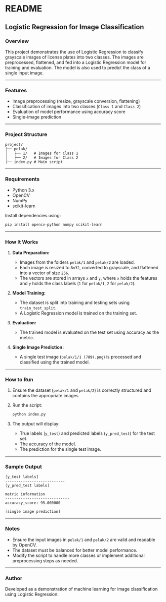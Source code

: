# README

## Logistic Regression for Image Classification

### Overview
This project demonstrates the use of Logistic Regression to classify grayscale images of license plates into two classes. The images are preprocessed, flattened, and fed into a Logistic Regression model for training and evaluation. The model is also used to predict the class of a single input image.

---

### Features
- Image preprocessing (resize, grayscale conversion, flattening)
- Classification of images into two classes (`Class 1` and `Class 2`)
- Evaluation of model performance using accuracy score
- Single-image prediction

---

### Project Structure
```
project/
├── pelak/
│   ├── 1/   # Images for Class 1
│   ├── 2/   # Images for Class 2
├── index.py # Main script
```

---

### Requirements
- Python 3.x
- OpenCV
- NumPy
- scikit-learn

Install dependencies using:
```bash
pip install opencv-python numpy scikit-learn
```

---

### How It Works

1. **Data Preparation:**
   - Images from the folders `pelak/1` and `pelak/2` are loaded.
   - Each image is resized to `8x32`, converted to grayscale, and flattened into a vector of size `256`.
   - The vectors are stored in arrays `x` and `y`, where `x` holds the features and `y` holds the class labels (`1` for `pelak/1`, `2` for `pelak/2`).

2. **Model Training:**
   - The dataset is split into training and testing sets using `train_test_split`.
   - A Logistic Regression model is trained on the training set.

3. **Evaluation:**
   - The trained model is evaluated on the test set using accuracy as the metric.

4. **Single Image Prediction:**
   - A single test image (`pelak/1/1 (789).png`) is processed and classified using the trained model.

---

### How to Run

1. Ensure the dataset (`pelak/1` and `pelak/2`) is correctly structured and contains the appropriate images.

2. Run the script:
   ```bash
   python index.py
   ```

3. The output will display:
   - True labels (`y_test`) and predicted labels (`y_pred_test`) for the test set.
   - The accuracy of the model.
   - The prediction for the single test image.

---

### Sample Output
```plaintext
[y_test labels]
---------------------------
[y_pred_test labels]

metric information
-----------------------------
accuracy_score: 95.000000

[single image prediction]
```

---

### Notes
- Ensure the input images in `pelak/1` and `pelak/2` are valid and readable by OpenCV.
- The dataset must be balanced for better model performance.
- Modify the script to handle more classes or implement additional preprocessing steps as needed.

---

### Author
Developed as a demonstration of machine learning for image classification using Logistic Regression.
